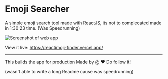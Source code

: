 # Emoji Searcher

A simple emoji search tool made with ReactJS, its not to complecated made in 1:30:23 time. (Was Speedrunning)

![Screenshot of web app](https://i.ibb.co/g4ZwTs6/9-A8-EBC50-F031-4401-B672-5-DAB70-C37832.jpg)

View it live: https://reactimoji-finder.vercel.app/

--- 

This builds the app for production 
Made by [@](https://github.com/braydentw)
 ❤️ Do follow it!

(wasn't able to write a long Readme cause was speedrunning)
